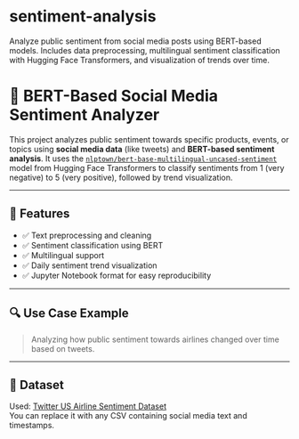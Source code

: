 # sentiment-analysis
Analyze public sentiment from social media posts using BERT-based models. Includes data preprocessing, multilingual sentiment classification with Hugging Face Transformers, and visualization of trends over time.

# 🧠 BERT-Based Social Media Sentiment Analyzer

This project analyzes public sentiment towards specific products, events, or topics using **social media data** (like tweets) and **BERT-based sentiment analysis**. It uses the [`nlptown/bert-base-multilingual-uncased-sentiment`](https://huggingface.co/nlptown/bert-base-multilingual-uncased-sentiment) model from Hugging Face Transformers to classify sentiments from 1 (very negative) to 5 (very positive), followed by trend visualization.

---

## 📌 Features

- ✅ Text preprocessing and cleaning  
- ✅ Sentiment classification using BERT  
- ✅ Multilingual support  
- ✅ Daily sentiment trend visualization  
- ✅ Jupyter Notebook format for easy reproducibility  

---

## 🔍 Use Case Example

> Analyzing how public sentiment towards airlines changed over time based on tweets.

---

## 📁 Dataset

Used: [Twitter US Airline Sentiment Dataset](https://www.kaggle.com/datasets/crowdflower/twitter-airline-sentiment)  
You can replace it with any CSV containing social media text and timestamps.


